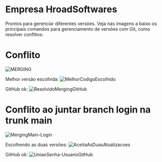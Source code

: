 # Empresa HroadSoftwares
Prontos para gerenciar diferentes versões.
Veja nas imagens a baixo os principais comandos para gerenciamento de versões com Git, como resolver conflitos:

# Conflito
![MERGING](https://user-images.githubusercontent.com/54410732/146650952-8ed305e9-0e6b-498d-a7a3-552faf965784.jpg)

 Melhor versão escolhida:
![MelhorCodigoEscolhido](https://user-images.githubusercontent.com/54410732/146658855-caa51fd1-7c58-4541-a1fc-b6f84ccd786e.jpg)

GitHub ok:
![ResolvidoMergingGitHub](https://user-images.githubusercontent.com/54410732/146658917-f5ceac0f-6672-417a-9377-c98a79b554f6.jpg)

# Conflito ao juntar  branch login na trunk main
![MergingMain-Login](https://user-images.githubusercontent.com/54410732/146658950-880d58fa-dc83-4774-b1f9-ec289cb975dc.jpg)

Escolhendo as duas versões:
![AceitaAsDuasAtualizacoes](https://user-images.githubusercontent.com/54410732/146659049-8b82c8ad-4abb-41ac-b5a7-1f342afebe8c.jpg)

GitHub ok:
![UniaoSenha-UsuarioGitHub](https://user-images.githubusercontent.com/54410732/146659075-fde46d2b-1314-4769-b225-a74be8bd08e9.jpg)

